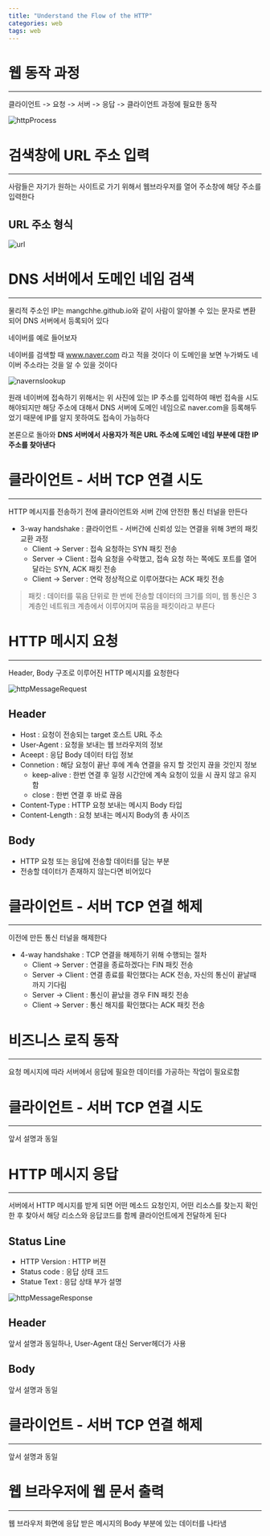 ```yaml
---
title: "Understand the Flow of the HTTP"
categories: web
tags: web
---
```


# 웹 동작 과정

<hr>

클라이언트 -> 요청 -> 서버 -> 응답 -> 클라이언트 과정에 필요한 동작

![httpProcess](/assets/postImages/HttpActionProcess/httpProcess.jpg)

# 검색창에 URL 주소 입력

<hr>

사람들은 자기가 원하는 사이트로 가기 위해서 웹브라우저를 열어 주소창에 해당 주소를 입력한다

## URL 주소 형식

![url](/assets/postImages/HttpActionProcess/url.PNG)

# DNS 서버에서 도메인 네임 검색

<hr>

물리적 주소인 IP는 mangchhe.github.io와 같이 사람이 알아볼 수 있는 문자로 변환되어 DNS 서버에서 등록되어 있다

네이버를 예로 들어보자

네이버를 검색할 때 www.naver.com 라고 적을 것이다 이 도메인을 보면 누가봐도 네이버 주소라는 것을 알 수 있을 것이다

![navernslookup](/assets/postImages/HttpActionProcess/navernslookup.PNG)

원래 네이버에 접속하기 위해서는 위 사진에 있는 IP 주소를 입력하여 매번 접속을 시도해야되지만 해당 주소에 대해서 DNS 서버에 도메인 네임으로 naver.com을 등록해두었기 때문에 IP를 알지 못하여도 접속이 가능하다

본론으로 돌아와 **DNS 서버에서 사용자가 적은 URL 주소에 도메인 네임 부분에 대한 IP 주소를 찾아낸다**

# 클라이언트 - 서버 TCP 연결 시도

<hr>

HTTP 메시지를 전송하기 전에 클라이언트와 서버 간에 안전한 통신 터널을 만든다

- 3-way handshake : 클라이언트 - 서버간에 신뢰성 있는 연결을 위해 3번의 패킷 교환 과정
  - Client -> Server : 접속 요청하는 SYN 패킷 전송
  - Server -> Client : 접속 요청을 수락했고, 접속 요청 하는 쪽에도 포트를 열어달라는 SYN, ACK 패킷 전송
  - Client -> Server : 연락 정상적으로 이루어졌다는 ACK 패킷 전송

> 패킷 : 데이터를 묶음 단위로 한 번에 전송할 데이터의 크기를 의미, 웹 통신은 3계층인 네트워크 계층에서 이루어지며 묶음을 패킷이라고 부른다

# HTTP 메시지 요청

<hr>

Header, Body 구조로 이루어진 HTTP 메시지를 요청한다

![httpMessageRequest](/assets/postImages/HttpActionProcess/httpMessageRequest.PNG)

## Header

- Host : 요청이 전송되는 target 호스트 URL 주소
- User-Agent : 요청을 보내는 웹 브라우저의 정보
- Aceept : 응답 Body 데이터 타입 정보
- Connetion : 해당 요청이 끝난 후에 계속 연결을 유지 할 것인지 끊을 것인지 정보
  - keep-alive : 한번 연결 후 일정 시간안에 계속 요청이 있을 시 끊지 않고 유지함
  - close : 한번 연결 후 바로 끊음
- Content-Type : HTTP 요청 보내는 메시지 Body 타입
- Content-Length : 요청 보내는 메시지 Body의 총 사이즈

## Body

- HTTP 요청 또는 응답에 전송할 데이터를 담는 부분
- 전송할 데이터가 존재하지 않는다면 비어있다

# 클라이언트 - 서버 TCP 연결 해제

<hr>

이전에 만든 통신 터널을 해제한다

- 4-way handshake : TCP 연결을 해제하기 위해 수행되는 절차
  - Client -> Server : 연결을 종료하겠다는 FIN 패킷 전송
  - Server -> Client : 연결 종료를 확인했다는 ACK 전송, 자신의 통신이 끝날때까지 기다림
  - Server -> Client : 통신이 끝났을 경우 FIN 패킷 전송
  - Client -> Server : 통신 해지를 확인했다는 ACK 패킷 전송

# 비즈니스 로직 동작

<hr>

요청 메시지에 따라 서버에서 응답에 필요한 데이터를 가공하는 작업이 필요로함

# 클라이언트 - 서버 TCP 연결 시도

<hr>

앞서 설명과 동일

# HTTP 메시지 응답

<hr>

서버에서 HTTP 메시지를 받게 되면 어떤 메소드 요청인지, 어떤 리소스를 찾는지 확인한 후 찾아서 해당 리소스와 응답코드를 함께 클라이언트에게 전달하게 된다

## Status Line

- HTTP Version : HTTP 버젼
- Status code : 응답 상태 코드
- Statue Text : 응답 상태 부가 설명

![httpMessageResponse](/assets/postImages/HttpActionProcess/httpMessageResponse.PNG)

## Header

앞서 설명과 동일하나, User-Agent 대신 Server헤더가 사용

## Body

앞서 설명과 동일

# 클라이언트 - 서버 TCP 연결 해제

<hr>

앞서 설명과 동일

# 웹 브라우저에 웹 문서 출력

<hr>

웹 브라우저 화면에 응답 받은 메시지의 Body 부분에 있는 데이터를 나타냄
